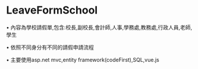 # LeaveFormSchool

• 內容為學校請假單,包含:校長,副校長,會計師,人事,學務處,教務處,行政人員,老師,學生

• 依照不同身分有不同的請假申請流程

• 主要使用asp.net mvc,entity framework(codeFirst),SQL,vue.js

